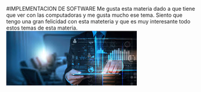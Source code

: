 #IMPLEMENTACION DE SOFTWARE
Me gusta esta materia dado a que tiene que ver con las computadoras y me gusta mucho ese tema.
Siento que tengo una gran felicidad con esta mateteria y que es muy interesante todo estos temas de esta materia.
![image alt](https://github.com/ericksh2208/ImpSofSisln/blob/82c2b7a2335f5f6664a10e2cb7c53b555e669ca4/images.jpg)
